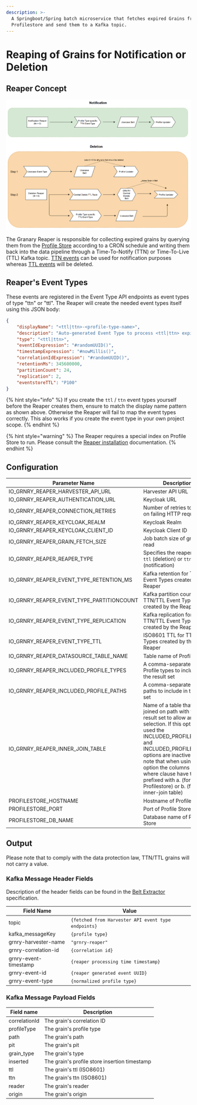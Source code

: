 ```yaml
---
description: >-
  A Springboot/Spring batch microservice that fetches expired Grains from the
  Profilestore and send them to a Kafka topic.
---
```


# Reaping of Grains for Notification or Deletion

## Reaper Concept

![](../../../.gitbook/assets/reaper.png)

The Granary Reaper is responsible for collecting expired grains by querying them from the [Profile Store](./) according to a CRON schedule and writing them back into the data pipeline through a Time-To-Notify (TTN) or Time-To-Live (TTL) Kafka topic. [TTN events](../../../learning-grnry-1/using-data-in-granary/best-practices/ttl-expired-grain-processing.md) can be used for notification purposes whereas [TTL events](../../../learning-grnry-1/using-data-in-granary/best-practices/ttl-expired-grain-processing-1.md) will be deleted.&#x20;

## Reaper's Event Types

These events are registered in the Event Type API endpoints as event types of type "ttn" or "ttl". The Reaper will create the needed event types itself using this JSON body:

```json
{
    "displayName": "<ttl|ttn>-<profile-type-name>",
    "description": "Auto-generated Event Type to process <ttl|ttn> expired Grains of Profile Type <profile-type-name>",
    "type": "<ttl|ttn>",
    "eventIdExpression": "#randomUUID()",
    "timestampExpression": "#nowMillis()",
    "correlationIdExpression": "#randomUUID()",
    "retentionMs": 345600000, 
    "partitionCount": 24,
    "replication": 2,
    "eventstoreTTL": "P100"
}
```

{% hint style="info" %}
If you create the `ttl` / `ttn` event types yourself before the Reaper creates them, ensure to match the display name pattern as shown above. Otherwise the Reaper will fail to map the event types correctly. This also works if you create the event type in your own project scope.
{% endhint %}

{% hint style="warning" %}
The Reaper requires a special index on Profile Store to run. Please consult the [Reaper installation](../../../operator-reference/installation/with-helm/reaper.md) documentation.
{% endhint %}

## Configuration

| Parameter Name                                 | Description                                                                                                                                                                                                                                                                                                                                                  | Default value          |
| ---------------------------------------------- | ------------------------------------------------------------------------------------------------------------------------------------------------------------------------------------------------------------------------------------------------------------------------------------------------------------------------------------------------------------ | ---------------------- |
| IO\_GRNRY\_REAPER\_HARVESTER\_API\_URL         | Harvester API URL                                                                                                                                                                                                                                                                                                                                            | https://localhost:8080 |
| IO\_GRNRY\_REAPER\_AUTHENTICATION\_URL         | Keycloak URL                                                                                                                                                                                                                                                                                                                                                 | https://localhost:8080 |
| IO\_GRNRY\_REAPER\_CONNECTION\_RETRIES         | Number of retries to make on failing HTTP requests                                                                                                                                                                                                                                                                                                           | 5                      |
| IO\_GRNRY\_REAPER\_KEYCLOAK\_REALM             | Keycloak Realm                                                                                                                                                                                                                                                                                                                                               | grnry                  |
| IO\_GRNRY\_REAPER\_KEYCLOAK\_CLIENT\_ID        | Keycloak Client ID                                                                                                                                                                                                                                                                                                                                           | harvester-api          |
| IO\_GRNRY\_REAPER\_GRAIN\_FETCH\_SIZE          | Job batch size of grains to read                                                                                                                                                                                                                                                                                                                             | 100                    |
| IO\_GRNRY\_REAPER\_REAPER\_TYPE                | Specifies the reaper type .  `ttl` (deletion) or `ttn` (notification)                                                                                                                                                                                                                                                                                        | `ttl`                  |
| IO\_GRNRY\_REAPER\_EVENT\_TYPE\_RETENTION\_MS  | Kafka retention for TTN/TTL Event Types created by the Reaper                                                                                                                                                                                                                                                                                                | 300000                 |
| IO\_GRNRY\_REAPER\_EVENT\_TYPE\_PARTITIONCOUNT | Kafka partition count for TTN/TTL Event Types created by the Reaper                                                                                                                                                                                                                                                                                          | 24                     |
| IO\_GRNRY\_REAPER\_EVENT\_TYPE\_REPLICATION    | Kafka replication for TTN/TTL Event Types created by the Reaper                                                                                                                                                                                                                                                                                              | 2                      |
| IO\_GRNRY\_REAPER\_EVENT\_TYPE\_TTL            | ISO8601 TTL for TTL Event Types created by the Reaper                                                                                                                                                                                                                                                                                                        | P100Y                  |
| IO\_GRNRY\_REAPER\_DATASOURCE\_TABLE\_NAME     | Table name of Profile Store                                                                                                                                                                                                                                                                                                                                  | profilestore           |
| IO\_GRNRY\_REAPER\_INCLUDED\_PROFILE\_TYPES    | A comma-separated list of Profile types to include in the result set                                                                                                                                                                                                                                                                                         |                        |
| IO\_GRNRY\_REAPER\_INCLUDED\_PROFILE\_PATHS    | A comma-separated list of paths to include in the result set                                                                                                                                                                                                                                                                                                 |                        |
| IO\_GRNRY\_REAPER\_INNER\_JOIN\_TABLE          | Name of a table that will be joined on path with the result set to allow arbitrary selection. If this option is used the INCLUDED\_PROFILE\_TYPES and INCLUDED\_PROFILE\_PATHS options are inactive. Please note that when using this option the columns in the where clause have to be prefixed with a. (for Profilestore) or b. (for the inner-join table) |                        |
| PROFILESTORE\_HOSTNAME                         | Hostname of Profile Store                                                                                                                                                                                                                                                                                                                                    | grnry-pg               |
| PROFILESTORE\_PORT                             | Port of Profile Store                                                                                                                                                                                                                                                                                                                                        | 5432                   |
| PROFILESTORE\_DB\_NAME                         | Database name of Profile Store                                                                                                                                                                                                                                                                                                                               | postgres               |

## Output

Please note that to comply with the data protection law, TTN/TTL grains will not carry a value.&#x20;

### Kafka Message Header Fields

Description of the header fields can be found in the [Belt Extractor](../belt-extractor.md#callback-signature) specification.

| Field Name            | Value                                               |
| --------------------- | --------------------------------------------------- |
| topic                 | `{fetched from Harvester API event type endpoints}` |
| kafka\_messageKey     | `{profile type}`                                    |
| grnry-harvester-name  | `"grnry-reaper"`                                    |
| grnry-correlation-id  | `{correlation id}`                                  |
| grnry-event-timestamp | `{reaper processing time timestamp}`                |
| grnry-event-id        | `{reaper generated event UUID}`                     |
| grnry-event-type      | `{normalized profile type}`                         |

### Kafka Message Payload Fields

| Field name    | Description                                    |
| ------------- | ---------------------------------------------- |
| correlationId | The grain's correlation ID                     |
| profileType   | The grain's profile type                       |
| path          | The grain's path                               |
| pit           | The grain's pit                                |
| grain\_type   | The grain's type                               |
| inserted      | The grain's profile store insertion timestamp  |
| ttl           | The grain's ttl (ISO8601)                      |
| ttn           | The grain's ttn (ISO8601)                      |
| reader        | The grain's reader                             |
| origin        | The grain's origin                             |
